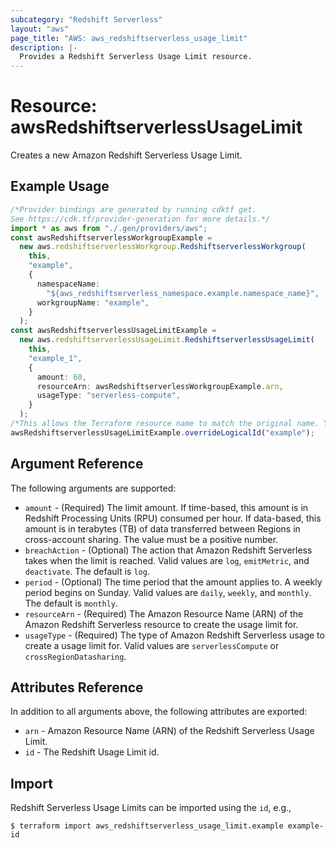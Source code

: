 ```yaml
---
subcategory: "Redshift Serverless"
layout: "aws"
page_title: "AWS: aws_redshiftserverless_usage_limit"
description: |-
  Provides a Redshift Serverless Usage Limit resource.
---
```


# Resource: awsRedshiftserverlessUsageLimit

Creates a new Amazon Redshift Serverless Usage Limit.

## Example Usage

```typescript
/*Provider bindings are generated by running cdktf get.
See https://cdk.tf/provider-generation for more details.*/
import * as aws from "./.gen/providers/aws";
const awsRedshiftserverlessWorkgroupExample =
  new aws.redshiftserverlessWorkgroup.RedshiftserverlessWorkgroup(
    this,
    "example",
    {
      namespaceName:
        "${aws_redshiftserverless_namespace.example.namespace_name}",
      workgroupName: "example",
    }
  );
const awsRedshiftserverlessUsageLimitExample =
  new aws.redshiftserverlessUsageLimit.RedshiftserverlessUsageLimit(
    this,
    "example_1",
    {
      amount: 60,
      resourceArn: awsRedshiftserverlessWorkgroupExample.arn,
      usageType: "serverless-compute",
    }
  );
/*This allows the Terraform resource name to match the original name. You can remove the call if you don't need them to match.*/
awsRedshiftserverlessUsageLimitExample.overrideLogicalId("example");

```

## Argument Reference

The following arguments are supported:

* `amount` - (Required) The limit amount. If time-based, this amount is in Redshift Processing Units (RPU) consumed per hour. If data-based, this amount is in terabytes (TB) of data transferred between Regions in cross-account sharing. The value must be a positive number.
* `breachAction` - (Optional) The action that Amazon Redshift Serverless takes when the limit is reached. Valid values are `log`, `emitMetric`, and `deactivate`. The default is `log`.
* `period` - (Optional) The time period that the amount applies to. A weekly period begins on Sunday. Valid values are `daily`, `weekly`, and `monthly`. The default is `monthly`.
* `resourceArn` - (Required) The Amazon Resource Name (ARN) of the Amazon Redshift Serverless resource to create the usage limit for.
* `usageType` - (Required) The type of Amazon Redshift Serverless usage to create a usage limit for. Valid values are `serverlessCompute` or `crossRegionDatasharing`.

## Attributes Reference

In addition to all arguments above, the following attributes are exported:

* `arn` - Amazon Resource Name (ARN) of the Redshift Serverless Usage Limit.
* `id` - The Redshift Usage Limit id.

## Import

Redshift Serverless Usage Limits can be imported using the `id`, e.g.,

```console
$ terraform import aws_redshiftserverless_usage_limit.example example-id
```
